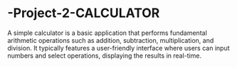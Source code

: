 # -Project-2-CALCULATOR
A simple calculator is a basic application that performs fundamental arithmetic operations such as  addition, subtraction, multiplication, and division. It typically features a user-friendly interface where users  can input numbers and select operations, displaying the results in real-time.
